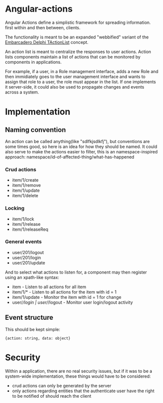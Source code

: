 # Angular-actions
Angular Actions define a simplistic framework for spreading information. first within and then between, clients.

The functionality is meant to be an expanded "webbified" variant of the [Embarcadero Delphi TActionList](http://docwiki.embarcadero.com/Libraries/XE7/en/FMX.ActnList.TActionList) concept.

An action list is meant to centralize the responses to user actions. 
Action lists components maintain a list of actions that can be monitored by components in applications. 

For example, if a user, in a Role management interface, adds a new Role and then immidiately goes to the user management interface and wants to assign that role to a user, the role must appear in the list. 
If one implements it server-side, it could also be used to propagate changes and events across a system.

# Implementation

## Naming convention

An action can be called anything(like "sdlfkjsdlkfj"), but conventions are some times good, so here is an idea for how they should be named.
It could also serve to make the actions easier to filter, this is an namespace-inspired approach:
namespace/id-of-affected-thing/what-has-happened

### Crud actions


* item/1/create	
* item/1/remove	
* item/1/update	
* item/1/delete	

### Locking

* item/1/lock	
* item/1/release	
* item/1/releaseReq

### General events

* user/201/logout
* user/201/login
* user/201/update

And to select what actions to listen for, a component may then register using an xpath-like syntax:

* item	- Listen to all actions for all item
* item/1/* -	Listen to all actions for the item with id = 1
* item/1/update	 - Monitor the item with id = 1 for change
* user/*/login | user/*/logout - Monitor user login/logout activity

## Event structure
This should be kept simple:

    {action: string, data: object}

# Security
Within a application, there are no real security issues, but if it was to be a system-wide implementation, these things would have to be considered:
* crud actions can only be generated by the server
* only actions regarding entities that the authenticate user have the right to be notified of should reach the client
